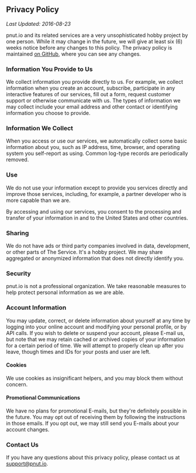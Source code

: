 ## Privacy Policy

<em>Last Updated: 2016-08-23</em>

pnut.io and its related services are a very unsophisticated hobby project by one person. While it may change in the future, we will give at least six (6) weeks notice before any changes to this policy. The privacy policy is maintained <a href="https://github.com/pnut-api/tos">on GitHub</a>, where you can see any changes.



### Information You Provide to Us

We collect information you provide directly to us. For example, we collect information when you create an account, subscribe, participate in any interactive features of our services, fill out a form, request customer support or otherwise communicate with us. The types of information we may collect include your email address and other contact or identifying information you choose to provide.



### Information We Collect

When you access or use our services, we automatically collect some basic information about you, such as IP address, time, browser, and operating system you self-report as using. Common log-type records are periodically removed.



### Use

We do not use your information except to provide you services directly and improve those services, including, for example, a partner developer who is more capable than we are.

By accessing and using our services, you consent to the processing and transfer of your information in and to the United States and other countries.



### Sharing

We do not have ads or third party companies involved in data, development, or other parts of The Service. It's a hobby project. We may share aggregated or anonymized information that does not directly identify you.



### Security

pnut.io is not a professional organization. We take reasonable measures to help protect personal information as we are able.



### Account Information

You may update, correct, or delete information about yourself at any time by logging into your online account and modifying your personal profile, or by API calls. If you wish to delete or suspend your account, please E-mail us, but note that we may retain cached or archived copies of your information for a certain period of time. We will attempt to properly clean up after you leave, though times and IDs for your posts and user are left.

#### Cookies

We use cookies as insignificant helpers, and you may block them without concern.

#### Promotional Communications

We have no plans for promotional E-mails, but they're definitely possible in the future. You may opt out of receiving them by following the instructions in those emails. If you opt out, we may still send you E-mails about your account changes.



### Contact Us

If you have any questions about this privacy policy, please contact us at <a href="mailto:support@pnut.io">support@pnut.io</a>.
